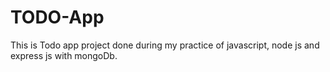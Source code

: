 # TODO-App

This is Todo app project done during my practice of javascript, node js and express js with mongoDb.
